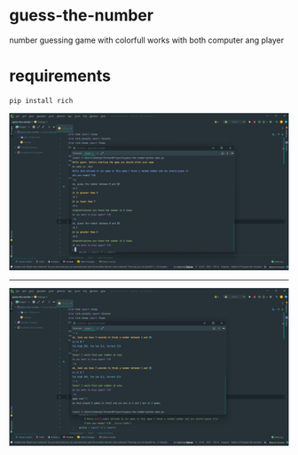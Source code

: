 # guess-the-number
number guessing game with colorfull works with both computer ang player

# requirements
```bash
pip install rich
```

<p align="center">
<img src="Screenshot (24).png">
<hr>
<img src="Screenshot (23).png">
</p>
